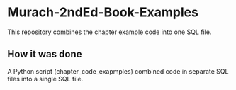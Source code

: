 # Murach-2ndEd-Book-Examples
This repository combines the chapter example code into one SQL file.

## How it was done
A Python script (chapter_code_exapmples) combined code in separate SQL files into a single SQL file. 
